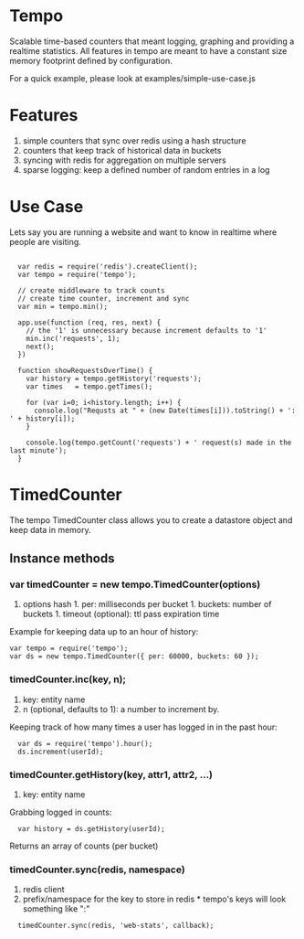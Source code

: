 # Tempo

Scalable time-based counters that meant logging, graphing and providing a realtime statistics. All features in tempo are meant to have a constant size memory footprint defined by configuration.

For a quick example, please look at examples/simple-use-case.js

# Features

  1. simple counters that sync over redis using a hash structure
  1. counters that keep track of historical data in buckets
  1. syncing with redis for aggregation on multiple servers
  1. sparse logging: keep a defined number of random entries in a log


# Use Case

Lets say you are running a website and want to know in realtime where people are visiting.

```

  var redis = require('redis').createClient();
  var tempo = require('tempo');

  // create middleware to track counts
  // create time counter, increment and sync
  var min = tempo.min();

  app.use(function (req, res, next) {
    // the '1' is unnecessary because increment defaults to '1'
    min.inc('requests', 1); 
    next();
  })

  function showRequestsOverTime() {
    var history = tempo.getHistory('requests');
    var times   = tempo.getTimes();

    for (var i=0; i<history.length; i++) {
      console.log("Requsts at " + (new Date(times[i])).toString() + ': ' + history[i]); 
    }

    console.log(tempo.getCount('requests') + ' request(s) made in the last minute'); 
  }

```

# TimedCounter

The tempo TimedCounter class allows you to create a datastore object and keep
data in memory.

## Instance methods

### var timedCounter = new tempo.TimedCounter(options)

  1. options hash
    1. per: milliseconds per bucket
    1. buckets: number of buckets
    1. timeout (optional): ttl pass expiration time

Example for keeping data up to an hour of history:

```
var tempo = require('tempo');
var ds = new tempo.TimedCounter({ per: 60000, buckets: 60 });
```

### timedCounter.inc(key, n);

  1. key: entity name
  1. n (optional, defaults to 1): a number to increment by.

Keeping track of how many times a user has logged in in the past hour:
```
  var ds = require('tempo').hour();
  ds.increment(userId);
```

### timedCounter.getHistory(key, attr1, attr2, ...)

   1. key: entity name

Grabbing logged in counts:

```
  var history = ds.getHistory(userId);
```

Returns an array of counts (per bucket)


### timedCounter.sync(redis, namespace)

  1. redis client  
  1. prefix/namespace for the key to store in redis
    * tempo's keys will look something like "<namespace>:<timestamp>"

```
  timedCounter.sync(redis, 'web-stats', callback);
```
